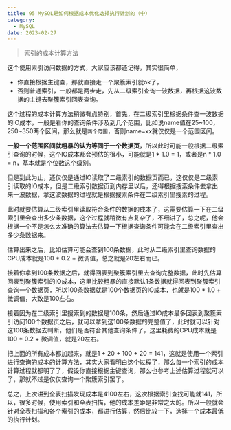 ```yaml
---
title: 95 MySQL是如何根据成本优化选择执行计划的（中）
category:
  - MySQL
date: 2023-02-27
---
```


<!-- more -->


> 索引的成本计算方法

这个使用索引访问数据的方式，大家应该都还记得，其实很简单，

- 你直接根据主键查，那就直接走一个聚簇索引就ok了，
- 否则普通索引，一般都是两步走，先从二级索引查询一波数据，再根据这波数据的主键去聚簇索引回表查询。

这个过程的成本计算方法稍微有点特别，首先，在二级索引里根据条件查一波数据的IO成本，一般是看你的查询条件涉及到几个范围，比如说name值在25~100，250~350两个区间，那么就是`两个范围`，否则name=xx就仅仅是一个范围区间。

**一般一个范围区间就粗暴的认为等同于一个数据页**，所以此时可能一般根据二级索引查询的时候，这个IO成本都会预估的很小，可能就是1 * 1.0 = 1，或者是n * 1.0 = n，基本就是个位数这个级别。

但是到此为止，还仅仅是通过IO读取了二级索引的数据页而已，这仅仅是二级索引读取的IO成本，但是二级索引数据页到内存里以后，还得根据搜索条件去拿出来一波数据，拿这波数据的过程就是根据搜索条件在二级索引里搜索的过程。

此时就要估算从二级索引里读取符合条件的数据的成本了，这需要估算一下在二级索引里会查出多少条数据，这个过程就稍微有点复杂了，不细讲了，总之呢，他会根据一个不是怎么太准确的算法去估算一下根据查询条件可能会在二级索引里查出多少条数据来。

估算出来之后，比如估算可能会查到100条数据，此时从二级索引里查询数据的CPU成本就是100 * 0.2 + 微调值，总之就是20左右而已。

接着你拿到100条数据之后，就得回表到聚簇索引里去查询完整数据，此时先估算回表到聚簇索引的IO成本，这里比较粗暴的直接默认1条数据就得回表到聚簇索引查询一个数据页，所以100条数据就是100个数据页的IO成本，也就是100 * 1.0 + 微调值，大致是100左右。

接着因为在二级索引里搜索到的数据是100条，然后通过IO成本最多回表到聚簇索引访问100个数据页之后，就可以拿到这100条数据的完整值了，此时就可以针对这100条数据去判断，他们是否符合其他查询条件了，这里耗费的CPU成本就是100 * 0.2 + 微调值，就是20左右。

把上面的所有成本都加起来，就是1 + 20 + 100 + 20 = 141，这就是使用一个索引进行查询的成本的计算方法，其实大家看明白这个过程了，那么每一个索引的成本计算过程就都明了了，假设你直接根据主键查询，那么也参考上述估算过程就可以了，那就不过是仅仅查询一个聚簇索引罢了。

总之，上次讲到全表扫描发现成本是4100左右，这次根据索引查找可能就141，所以，很多时候，使用索引和全表扫描，他的成本差距是非常之大的。所以一般就会针对全表扫描和各个索引的成本，都进行估算，然后比较一下，选择一个成本最低的执行计划。
